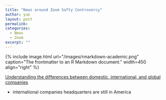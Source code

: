 ```yaml
---
title: "News around Zoom Safty Controvercy"
author: yue
layout: post
permalink:
categories:
  - News
  - Zoom
excerpt: ""
---
```


{% include image.html url="/images/rmarkdown-academic.png" caption="The frontmatter to an R Markdown document." width=450 align="right" %}

[Understanding the differences between domestic, international, and global companies](https://www.fidelity.com/learning-center/trading-investing/fundamental-analysis/domestic-international-global-companies)

- international companies headquarters are still in America
